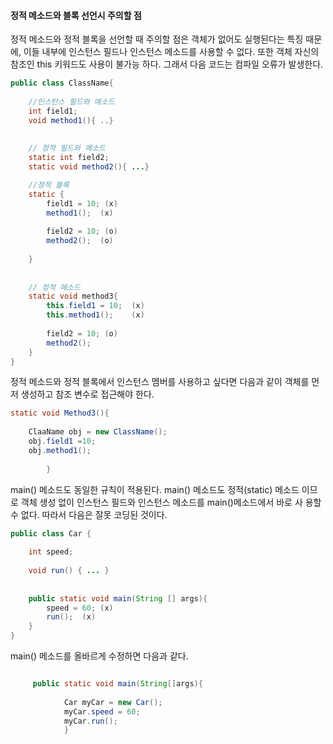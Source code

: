 #### 정적 메소드와 블록 선언시 주의할 점

정적 메소드와 정적 블록을 선언할 때 주의할 점은 객체가 없어도 실행된다는 특징 때문에,
이들 내부에 인스턴스 필드나 인스턴스 메소드를 사용할 수 없다. 
또한 객체 자신의 참조인 this 키워드도 사용이 불가능 하다. 그래서 다음 코드는 컴파일 오류가 발생한다.


```java
public class ClassName{
    
    //인스턴스 필드와 메소드
    int field1;
    void method1(){ ..}
    
    
    // 정적 필드와 메소드
    static int field2;
    static void method2(){ ...}

    //정적 블록
    static {
        field1 = 10; (x)
        method1();  (x)
        
        field2 = 10; (o) 
        method2();  (o)
                
    }
    
    
    // 정적 메소드
    static void method3{
        this.field1 = 10;  (x)
        this.method1();    (x)
       
        field2 = 10; (o)
        method2();        
    }
}
```

정적 메소드와 정적 블록에서 인스턴스 멤버를 사용하고 싶다면 다음과 같이 객체를
먼저 생성하고 참조 변수로 접근해야 한다.

```java
static void Method3(){
    
    ClaaName obj = new ClassName();
    obj.field1 =10;
    obj.method1();
    
        }
```


main() 메소드도 동일한 규칙이 적용된다. main() 메소드도 정적(static) 메소드
이므로 객체 생성 없이 인스턴스 필드와 인스턴스 메소드를 main()메소드에서 바로 
사 용할 수 없다. 따라서 다음은 잘못 코딩된 것이다.

```java
public class Car {
    
    int speed;
    
    void run() { ... }
    
    
    public static void main(String [] args){
        speed = 60; (x)
        run();  (x)        
    }
}
```

main() 메소드를 올바르게 수정하면 다음과 같다.

```java

     public static void main(String[]args){
            
            Car myCar = new Car();
            myCar.speed = 60;
            myCar.run();
            }
```